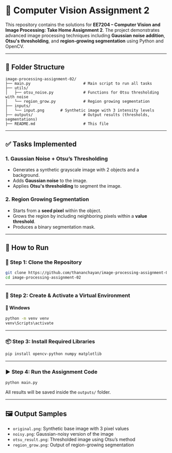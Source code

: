 # 🧠 Computer Vision Assignment 2

This repository contains the solutions for **EE7204 – Computer Vision and Image Processing: Take Home Assignment 2**. The project demonstrates advanced image processing techniques including **Gaussian noise addition**, **Otsu's thresholding**, and **region-growing segmentation** using Python and OpenCV.

---

## 📂 Folder Structure

```
image-processing-assignment-02/
├── main.py                       # Main script to run all tasks
├── utils/
│   ├── otsu_noise.py             # Functions for Otsu thresholding with noise
│   └── region_grow.py            # Region growing segmentation
├── inputs/
│   └── input.png       # Synthetic image with 3 intensity levels
├── outputs/                      # Output results (thresholds, segmentations)
├── README.md                     # This file
```

---

## ✅ Tasks Implemented

### 1. Gaussian Noise + Otsu’s Thresholding

- Generates a synthetic grayscale image with 2 objects and a background.
- Adds **Gaussian noise** to the image.
- Applies **Otsu's thresholding** to segment the image.

### 2. Region Growing Segmentation

- Starts from a **seed pixel** within the object.
- Grows the region by including neighboring pixels within a **value threshold**.
- Produces a binary segmentation mask.

---

## 🚀 How to Run

### 🧰 Step 1: Clone the Repository

```bash
git clone https://github.com/thananchayan/image-processing-assignment-02.git
cd image-processing-assignment-02
```

---

### 🐍 Step 2: Create & Activate a Virtual Environment

#### 🔹 Windows

```bash
python -m venv venv
venv\Scripts\activate
```

---

### 📦 Step 3: Install Required Libraries

```bash
pip install opencv-python numpy matplotlib
```

---

### ▶️ Step 4: Run the Assignment Code

```bash
python main.py
```

All results will be saved inside the `outputs/` folder.

---

## 🖼️ Output Samples

- `original.png`: Synthetic base image with 3 pixel values
- `noisy.png`: Gaussian-noisy version of the image
- `otsu_result.png`: Thresholded image using Otsu’s method
- `region_grow.png`: Output of region-growing segmentation

